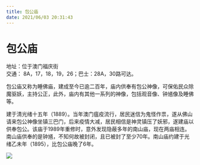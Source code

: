 ```yaml
---
title: 包公庙  
date: 2021/06/03 20:31:43  
---
```

  
# 包公庙  
地址：位于澳门福庆街  
交通： 8A，17，18，19，26；巴士：28A，30路可达。  
  
包公庙又称为睡佛庙，建成至今已逾二百年，庙内供奉有包公神像，可保佑民众除魔驱妖，主持公正，此外，庙内有其他一系列的神像，包括观音像、钟馗像及睡佛等。  
  
建于清光绪十五年（1889）。当年澳门瘟疫流行，居民迷信为鬼怪作祟，遂从佛山请来包公神像坐镇三巴门，后来疫情大减，居民相信是神灵镇压了妖邪，遂建庙以供奉包公。该庙于1989年重修时，意外发现隐蔽多年的南山庙，现在两庙相连。南山庙供奉的是钟馗，不知何故被封闭，且已被封了至少70年。南山庙约建于光绪乙未年（1895），比包公庙晚了6年。  
  
![](https://cdn.jsdelivr.net/gh/szqq0512/Pic/img/202201212111526.png)  
  
